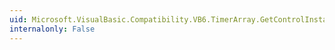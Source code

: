 ```yaml
---
uid: Microsoft.VisualBasic.Compatibility.VB6.TimerArray.GetControlInstanceType
internalonly: False
---
```

